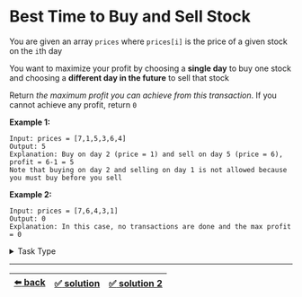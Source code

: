 # Best Time to Buy and Sell Stock

You are given an array `prices` where `prices[i]` is the price of a given stock on the `i`th day

You want to maximize your profit by choosing a __single day__ to buy one stock and choosing a __different day in the future__ to sell that stock

Return _the maximum profit you can achieve from this transaction_. If you cannot achieve any profit, return `0`

__Example 1:__

```
Input: prices = [7,1,5,3,6,4]
Output: 5
Explanation: Buy on day 2 (price = 1) and sell on day 5 (price = 6), profit = 6-1 = 5
Note that buying on day 2 and selling on day 1 is not allowed because you must buy before you sell
```

__Example 2:__

```
Input: prices = [7,6,4,3,1]
Output: 0
Explanation: In this case, no transactions are done and the max profit = 0
```

<details>

<summary>Task Type</summary>

- __`Sliding Window`__
  <details>

  <summary><i><b><code>Sliding Window. Dynamic size. Left follows behind right</code></b></i></summary>

    This is a task for two pointers. Sometimes two pointers move such that one pointer (left pointer) is always behind the other pointer (right pointer). Such a technique when we have the left pointer behind the right pointer and per iteration we either increment the left pointer or the right pointer or per iteration we increment both the left and the right pointers is called "_Sliding Window_"

    In order to learn the basics of the "_Sliding Window_" technique read [this article](../literature/sliding-window.md). We are going to build all further explanation on top of the knowledge from the article

    The size of the Sliding Window is the number of elements of the array between the left and the right pointers. In [the article](../literature/sliding-window.md) the size of the Sliding Window was always the same (we call it "fixed size") because we were always looking at two elements: `i` (right pointer) and `i - m` (`i - WINDOW_SIZE`, left pointer) and the left pointer was always the same distance from the right pointer. Therefore our Window (the elements of the array between the left and the right pointers) always had the same fixed size but for the solution of some "_Sliding Window_" tasks (like this one) we may need to use dynamic (not fixed) size of the Sliding Window

    Dynamic size of the Sliding Window means that whilst the left pointer is always behind the right pointer the distance between the left and the right pointers may change according to some logic. In other words with dynamic size of the Sliding Window both left and right pointers go along the array (left behind right) and they change Window size (the distance between each other) as they go and this is exactly the trick of the Approach we need to implement for the soltuion of this task

    Thus using the _`Sliding Window. Dynamic size. Left follows behind right`_ Approach you don't have to always increment the left pointer by one or the right pointer by one: the pointers can be set to any index they want so long as the left is behind the right. Indeed the left pointer may even go to the same position as the right pointer while the right pointer increments by one to be ahead of the left pointer. As you can see this Sliding Window we have been talking about may shrink and expand at will

    __Note:__ [this task](../longest-letter-subsequence/task.md) likewise uses the same Sliding Window Approach _`Sliding Window. Dynamic size. Left follows behind right`_ but combines it with one of the HashMap Approaches

  </details>

</details>

---

| [:arrow_left: back](../task-type.md) | [:white_check_mark: solution](./solution.js) | [:white_check_mark: solution 2](./solution-2.js) |
| :---: | :---: | :---: |
